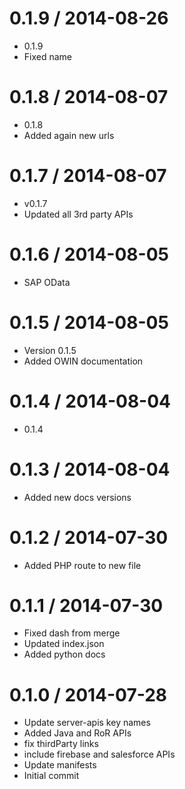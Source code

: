 
0.1.9 / 2014-08-26
==================

 * 0.1.9
 * Fixed name

0.1.8 / 2014-08-07 
==================

 * 0.1.8
 * Added again new urls

0.1.7 / 2014-08-07 
==================

 * v0.1.7
 * Updated all 3rd party APIs

0.1.6 / 2014-08-05
==================

  * SAP OData

0.1.5 / 2014-08-05 
==================

 * Version 0.1.5
 * Added OWIN documentation

0.1.4 / 2014-08-04 
==================

 * 0.1.4

0.1.3 / 2014-08-04 
==================

 * Added new docs versions

0.1.2 / 2014-07-30 
==================

 * Added PHP route to new file

0.1.1 / 2014-07-30
==================

  * Fixed dash from merge
  * Updated index.json
  * Added python docs

0.1.0 / 2014-07-28
==================

  * Update server-apis key names
  * Added Java and RoR APIs
  * fix thirdParty links
  * include firebase and salesforce APIs
  * Update manifests
  * Initial commit
